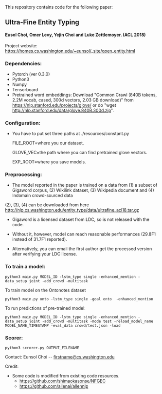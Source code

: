 This repository contains code for the following paper:

## Ultra-Fine Entity Typing

#### Eusol Choi, Omer Levy, Yejin Choi and Luke Zettlemoyer. (ACL 2018)

Project website: https://homes.cs.washington.edu/~eunsol/_site/open_entity.html

### Dependencies:
- Pytorch (ver 0.3.0)
- Python3 
- Numpy
- Tensorboard 
- Pretrained word embeddings:
    Download "Common Crawl (840B tokens, 2.2M vocab, cased, 300d vectors, 2.03 GB download)" from https://nlp.stanford.edu/projects/glove/
    or do "wget http://nlp.stanford.edu/data/glove.840B.300d.zip".

### Configuration:
- You have to put set three paths at
  ./resources/constant.py
  
  FILE_ROOT=where you our dataset.
  
  GLOVE_VEC=the path where you can find pretrained glove vectors.
  
  EXP_ROOT=where you save models.

### Preprocessing:

 - The model reported in the paper is trained on a data from
    (1) a subset of Gigaword corpus, (2) Wikilink dataset, (3) Wikipedia document and (4) Indomain crowd-sourced data

  (2), (3), (4) can be downloaded from here http://nlp.cs.washington.edu/entity_type/data/ultrafine_acl18.tar.gz 
    
 - Gigaword is a licensed dataset from LDC, so is not released with the code. 
 - Without it, however, model can reach reasonable performances (29.8F1 instead of 31.7F1 reported).

 - Alternatively, you can email the first author get the processed version after verifying your LDC license.

### To train a model:

```
python3 main.py MODEL_ID -lstm_type single -enhanced_mention -data_setup joint -add_crowd -multitask
```

To train model on the Ontonotes dataset
```
python3 main.py onto -lstm_type single -goal onto  -enhanced_mention
```

To run predictions of pre-trained model:
```
python3 main.py MODEL_ID -lstm_type single -enhanced_mention -data_setup joint -add_crowd -multitask -mode test -reload_model_name MODEL_NAME_TIMESTAMP -eval_data crowd/test.json -load
```

### Scorer: 

```
python3 scrorer.py OUTPUT_FILENAME
```


Contact:
   Eunsol Choi -- firstname@cs.washington.edu
   
 
Credit:
- Some code is modified from existing code resources.
  * https://github.com/shimaokasonse/NFGEC
  * https://github.com/allenai/allennlp
